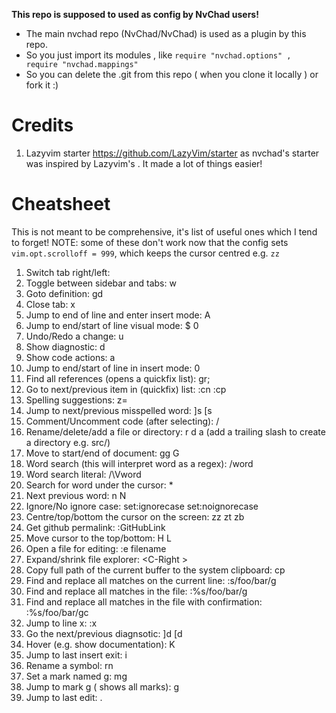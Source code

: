 **This repo is supposed to used as config by NvChad users!**

- The main nvchad repo (NvChad/NvChad) is used as a plugin by this repo.
- So you just import its modules , like `require "nvchad.options" , require "nvchad.mappings"`
- So you can delete the .git from this repo ( when you clone it locally ) or fork it :)

# Credits

1) Lazyvim starter https://github.com/LazyVim/starter as nvchad's starter was inspired by Lazyvim's . It made a lot of things easier!

# Cheatsheet

This is not meant to be comprehensive, it's list of useful ones which I tend to forget!
NOTE: some of these don't work now that the config sets `vim.opt.scrolloff = 999`, which keeps the cursor centred e.g. `zz`

1. Switch tab right/left: <Tab> <S-Tab>
2. Toggle between sidebar and tabs: <C-w>w
3. Goto definition: gd
4. Close tab: <leader> x
5. Jump to end of line and enter insert mode: A
6. Jump to end/start of line visual mode: $ 0
7. Undo/Redo a change: u <C-r>
8. Show diagnostic: <leader> d
9. Show code actions: <leader> a
10. Jump to end/start of line in insert mode: <C-e> <C-o>0
11. Find all references (opens a quickfix list): gr;
12. Go to next/previous item in (quickfix) list: :cn :cp
13. Spelling suggestions: z=
14. Jump to next/previous misspelled word: ]s [s
15. Comment/Uncomment code (after selecting): <leader>/
16. Rename/delete/add a file or directory: r d a (add a trailing slash to create a directory e.g. src/)
17. Move to start/end of document: gg G
18. Word search (this will interpret word as a regex): /word
19. Word search literal: /\Vword 
20. Search for word under the cursor: *
21. Next previous word: n N
22. Ignore/No ignore case: set:ignorecase set:noignorecase
23. Centre/top/bottom the cursor on the screen: zz zt zb
24. Get github permalink: :GitHubLink
25. Move cursor to the top/bottom: H L
26. Open a file for editing: :e filename
27. Expand/shrink file explorer: <C-Right <C-Left>> 
28. Copy full path of the current buffer to the system clipboard: <leader> cp
29. Find and replace all matches on the current line: :s/foo/bar/g
30. Find and replace all matches in the file: :%s/foo/bar/g
31. Find and replace all matches in the file with confirmation: :%s/foo/bar/gc
32. Jump to line x: :x
33. Go the next/previous diagnsotic: ]d [d
34. Hover (e.g. show documentation): K 
35. Jump to last insert exit: <leader> i
36. Rename a symbol: <leader> rn
37. Set a mark named g: mg
38. Jump to mark g (<backtick> shows all marks): <backtick>g
39. Jump to last edit: <backtick>.
